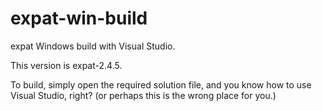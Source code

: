 # expat-win-build

expat Windows build with Visual Studio.

This version is expat-2.4.5.

To build, simply open the required solution file, and
you know how to use Visual Studio, right?
(or perhaps this is the wrong place for you.)
